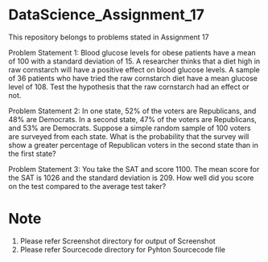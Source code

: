 # DataScience_Assignment_17
This repository belongs to problems stated in Assignment 17

Problem Statement 1: Blood glucose levels for obese patients have a mean of 100 with a standard deviation of 15. A researcher thinks that a diet high in raw cornstarch will have a positive effect on blood glucose levels. A sample of 36 patients who have tried the raw cornstarch diet have a mean glucose level of 108. Test the hypothesis that the raw cornstarch had an effect or not.

Problem Statement 2: In one state, 52% of the voters are Republicans, and 48% are Democrats. In a second state, 47% of the voters are Republicans, and 53% are Democrats. Suppose a simple random sample of 100 voters are surveyed from each state. What is the probability that the survey will show a greater percentage of Republican voters in the second state than in the first state?

Problem Statement 3: You take the SAT and score 1100. The mean score for the SAT is 1026 and the standard deviation is 209. How well did you score on the test compared to the average test taker?

# Note
1. Please refer Screenshot directory for output of Screenshot 
2. Please refer Sourcecode directory for Pyhton Sourcecode file
